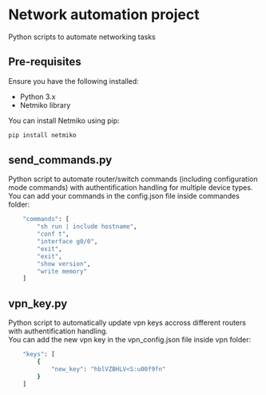 # Network automation project
Python scripts to automate networking tasks

## Pre-requisites
Ensure you have the following installed:

- Python 3.x
- Netmiko library

You can install Netmiko using pip:

```bash
pip install netmiko
```

## send_commands.py
Python script to automate router/switch commands (including configuration mode commands) with authentification handling for multiple device types.<br>
You can add your commands in the config.json file inside commandes folder:

```bash
    "commands": [
        "sh run | include hostname",
        "conf t",
        "interface g0/0",
        "exit",
        "exit",
        "show version",
        "write memory"
    ]
```

## vpn_key.py
Python script to automatically update vpn keys accross different routers with authentification handling.<br>
You can add the new vpn key in the vpn_config.json file inside vpn folder:

```bash
    "keys": [
        {
            "new_key": "hblVZBHLV<S:u00f9fn"
        }
    ]
```

